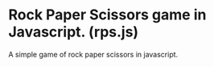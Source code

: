 # Rock Paper Scissors game in Javascript. (rps.js)

A simple game of rock paper scissors in javascript.
